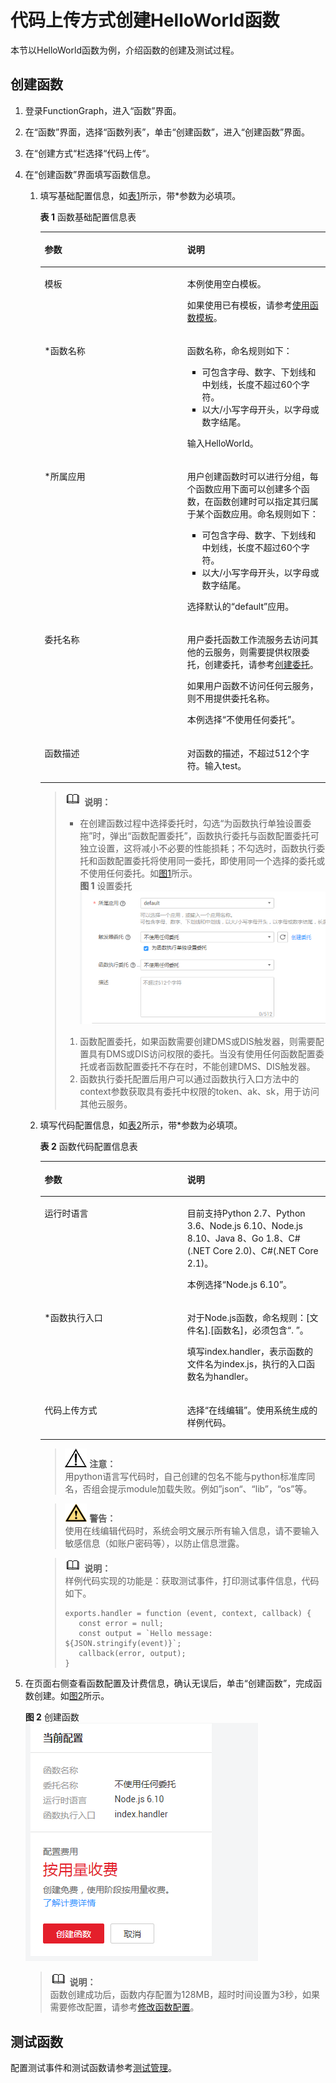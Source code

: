 # 代码上传方式创建HelloWorld函数<a name="functiongraph_01_0201"></a>

本节以HelloWorld函数为例，介绍函数的创建及测试过程。

## 创建函数<a name="section88018534613"></a>

1.  登录FunctionGraph，进入“函数”界面。
2.  在“函数”界面，选择“函数列表”，单击“创建函数”，进入“创建函数”界面。
3.  在“创建方式“栏选择“代码上传“。
4.  在“创建函数”界面填写函数信息。
    1.  填写基础配置信息，如[表1](#table46600572105838)所示，带\*参数为必填项。

        **表 1**  函数基础配置信息表

        <a name="table46600572105838"></a>
        <table><thead align="left"><tr id="row2549532105838"><th class="cellrowborder" valign="top" width="50%" id="mcps1.2.3.1.1"><p id="p64741929105852"><a name="p64741929105852"></a><a name="p64741929105852"></a>参数</p>
        </th>
        <th class="cellrowborder" valign="top" width="50%" id="mcps1.2.3.1.2"><p id="p9604890105852"><a name="p9604890105852"></a><a name="p9604890105852"></a>说明</p>
        </th>
        </tr>
        </thead>
        <tbody><tr id="row2253408115491"><td class="cellrowborder" valign="top" width="50%" headers="mcps1.2.3.1.1 "><p id="p148014315491"><a name="p148014315491"></a><a name="p148014315491"></a>模板</p>
        </td>
        <td class="cellrowborder" valign="top" width="50%" headers="mcps1.2.3.1.2 "><p id="p147674710023"><a name="p147674710023"></a><a name="p147674710023"></a>本例使用空白模板。</p>
        <p id="p5278279215491"><a name="p5278279215491"></a><a name="p5278279215491"></a>如果使用已有模板，请参考<a href="使用函数模板.md">使用函数模板</a>。</p>
        </td>
        </tr>
        <tr id="row65180644105838"><td class="cellrowborder" valign="top" width="50%" headers="mcps1.2.3.1.1 "><p id="p2460416105852"><a name="p2460416105852"></a><a name="p2460416105852"></a>*函数名称</p>
        </td>
        <td class="cellrowborder" valign="top" width="50%" headers="mcps1.2.3.1.2 "><p id="p60539047162350"><a name="p60539047162350"></a><a name="p60539047162350"></a>函数名称，命名规则如下：</p>
        <a name="ul38620597162358"></a><a name="ul38620597162358"></a><ul id="ul38620597162358"><li>可包含字母、数字、下划线和中划线，长度不超过60个字符。</li><li>以大/小写字母开头，以字母或数字结尾。</li></ul>
        <p id="p65076039105852"><a name="p65076039105852"></a><a name="p65076039105852"></a>输入HelloWorld。</p>
        </td>
        </tr>
        <tr id="row0169155411577"><td class="cellrowborder" valign="top" width="50%" headers="mcps1.2.3.1.1 "><p id="p3433337131414"><a name="p3433337131414"></a><a name="p3433337131414"></a>*所属应用</p>
        </td>
        <td class="cellrowborder" valign="top" width="50%" headers="mcps1.2.3.1.2 "><p id="p114331937191415"><a name="p114331937191415"></a><a name="p114331937191415"></a>用户创建函数时可以进行分组，每个函数应用下面可以创建多个函数，在函数创建时可以指定其归属于某个函数应用。命名规则如下：</p>
        <a name="ul519219971112"></a><a name="ul519219971112"></a><ul id="ul519219971112"><li>可包含字母、数字、下划线和中划线，长度不超过60个字符。</li><li>以大/小写字母开头，以字母或数字结尾。</li></ul>
        <p id="p31951981117"><a name="p31951981117"></a><a name="p31951981117"></a>选择默认的“default”应用。</p>
        </td>
        </tr>
        <tr id="row739856015520"><td class="cellrowborder" valign="top" width="50%" headers="mcps1.2.3.1.1 "><p id="p6415490615526"><a name="p6415490615526"></a><a name="p6415490615526"></a>委托名称</p>
        </td>
        <td class="cellrowborder" valign="top" width="50%" headers="mcps1.2.3.1.2 "><p id="p51977548155332"><a name="p51977548155332"></a><a name="p51977548155332"></a>用户委托函数工作流服务去访问其他的云服务，则需要提供权限委托，创建委托，请参考<a href="创建委托.md">创建委托</a>。</p>
        <p id="p2916491315526"><a name="p2916491315526"></a><a name="p2916491315526"></a>如果用户函数不访问任何云服务，则不用提供委托名称。</p>
        <p id="p6115763215526"><a name="p6115763215526"></a><a name="p6115763215526"></a>本例选择“不使用任何委托”。</p>
        </td>
        </tr>
        <tr id="row40639954185143"><td class="cellrowborder" valign="top" width="50%" headers="mcps1.2.3.1.1 "><p id="p45175680185150"><a name="p45175680185150"></a><a name="p45175680185150"></a>函数描述</p>
        </td>
        <td class="cellrowborder" valign="top" width="50%" headers="mcps1.2.3.1.2 "><p id="p35351426185150"><a name="p35351426185150"></a><a name="p35351426185150"></a>对函数的描述，不超过512个字符。输入test。</p>
        </td>
        </tr>
        </tbody>
        </table>

        >![](public_sys-resources/icon-note.gif) **说明：**   
        >-   在创建函数过程中选择委托时，勾选“为函数执行单独设置委拖”时，弹出“函数配置委托”，函数执行委托与函数配置委托可独立设置，这将减小不必要的性能损耗；不勾选时，函数执行委托和函数配置委托将使用同一委托，即使用同一个选择的委托或不使用任何委托。如[图1](#fig11875175135113)所示。  
        >    **图 1**  设置委托<a name="fig11875175135113"></a>    
        >    ![](figures/设置委托.png "设置委托")  
        >    1.  函数配置委托，如果函数需要创建DMS或DIS触发器，则需要配置具有DMS或DIS访问权限的委托。当没有使用任何函数配置委托或者函数配置委托不存在时，不能创建DMS、DIS触发器。  
        >    2.  函数执行委托配置后用户可以通过函数执行入口方法中的context参数获取具有委托中权限的token、ak、sk，用于访问其他云服务。  

    2.  填写代码配置信息，如[表2](#table13867334105936)所示，带\*参数为必填项。

        **表 2**  函数代码配置信息表

        <a name="table13867334105936"></a>
        <table><thead align="left"><tr id="row42840307105936"><th class="cellrowborder" valign="top" width="50%" id="mcps1.2.3.1.1"><p id="p35537554105946"><a name="p35537554105946"></a><a name="p35537554105946"></a>参数</p>
        </th>
        <th class="cellrowborder" valign="top" width="50%" id="mcps1.2.3.1.2"><p id="p59969596105946"><a name="p59969596105946"></a><a name="p59969596105946"></a>说明</p>
        </th>
        </tr>
        </thead>
        <tbody><tr id="row11343074105936"><td class="cellrowborder" valign="top" width="50%" headers="mcps1.2.3.1.1 "><p id="p1251582105946"><a name="p1251582105946"></a><a name="p1251582105946"></a>运行时语言</p>
        </td>
        <td class="cellrowborder" valign="top" width="50%" headers="mcps1.2.3.1.2 "><p id="p6847085155413"><a name="p6847085155413"></a><a name="p6847085155413"></a>目前支持Python 2.7、Python 3.6、Node.js 6.10、Node.js 8.10、Java 8、Go 1.8、C#(.NET Core 2.0)、C#(.NET Core 2.1)。</p>
        <p id="p34269285105946"><a name="p34269285105946"></a><a name="p34269285105946"></a>本例选择“Node.js 6.10”。</p>
        </td>
        </tr>
        <tr id="row50739855105936"><td class="cellrowborder" valign="top" width="50%" headers="mcps1.2.3.1.1 "><p id="p17811905105946"><a name="p17811905105946"></a><a name="p17811905105946"></a>*函数执行入口</p>
        </td>
        <td class="cellrowborder" valign="top" width="50%" headers="mcps1.2.3.1.2 "><p id="p41173769162557"><a name="p41173769162557"></a><a name="p41173769162557"></a>对于Node.js函数，命名规则：[文件名].[函数名]，必须包含“. ”。</p>
        <p id="p33478175105946"><a name="p33478175105946"></a><a name="p33478175105946"></a>填写index.handler，表示函数的文件名为index.js，执行的入口函数名为handler。</p>
        </td>
        </tr>
        <tr id="row62480415105936"><td class="cellrowborder" valign="top" width="50%" headers="mcps1.2.3.1.1 "><p id="p45072001105946"><a name="p45072001105946"></a><a name="p45072001105946"></a>代码上传方式</p>
        </td>
        <td class="cellrowborder" valign="top" width="50%" headers="mcps1.2.3.1.2 "><p id="p26953455105946"><a name="p26953455105946"></a><a name="p26953455105946"></a>选择“在线编辑”。使用系统生成的样例代码。</p>
        </td>
        </tr>
        </tbody>
        </table>

        >![](public_sys-resources/icon-notice.gif) **注意：**   
        >用python语言写代码时，自己创建的包名不能与python标准库同名，否组会提示module加载失败。例如”json“、“lib”，“os”等。  

        >![](public_sys-resources/icon-warning.gif) **警告：**   
        >使用在线编辑代码时，系统会明文展示所有输入信息，请不要输入敏感信息（如账户密码等），以防止信息泄露。  

        >![](public_sys-resources/icon-note.gif) **说明：**   
        >样例代码实现的功能是：获取测试事件，打印测试事件信息，代码如下。  
        >```  
        >exports.handler = function (event, context, callback) {  
        >    const error = null;  
        >    const output = `Hello message: ${JSON.stringify(event)}`;  
        >    callback(error, output);  
        >}  
        >```  


5.  在页面右侧查看函数配置及计费信息，确认无误后，单击“创建函数”，完成函数创建。如[图2](#fig5778171761119)所示。

    **图 2**  创建函数<a name="fig5778171761119"></a>  
    ![](figures/创建函数.png "创建函数")

    >![](public_sys-resources/icon-note.gif) **说明：**   
    >函数创建成功后，函数内存配置为128MB，超时时间设置为3秒，如果需要修改配置，请参考[修改函数配置](函数管理.md#section1560314348363)。  


## 测试函数<a name="section72232178461"></a>

配置测试事件和测试函数请参考[测试管理](测试管理.md)。

